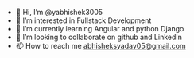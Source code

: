 - 👋 Hi, I’m @yabhishek3005
- 👀 I’m interested in Fullstack Development
- 🌱 I’m currently learning Angular and python Django
- 💞️ I’m looking to collaborate on github  and LinkedIn
- 📫 How to reach me abhisheksyadav05@gmail.com

<!---
yabhishek3005/yabhishek3005 is a ✨ special ✨ repository because its `README.md` (this file) appears on your GitHub profile.
You can click the Preview link to take a look at your changes.
--->
